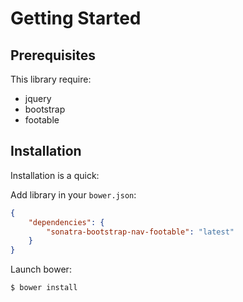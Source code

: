Getting Started
===============

Prerequisites
-------------

This library require:

- jquery
- bootstrap
- footable

Installation
------------

Installation is a quick:

Add library in your `bower.json`:

```json
{
    "dependencies": {
        "sonatra-bootstrap-nav-footable": "latest"
    }
}
```

Launch bower:

```bash
$ bower install
```
